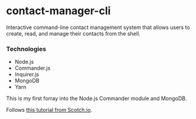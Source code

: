 # contact-manager-cli
Interactive command-line contact management system that allows users to create, read, and manage their contacts from the shell.

### Technologies

* Node.js
* Commander.js
* Inquirer.js
* MongoDB
* Yarn

This is my first forray into the Node.js Commander module and MongoDB. 

Follows [this tutorial from Scotch.io](https://scotch.io/tutorials/build-an-interactive-command-line-application-with-nodejs#steps-to-building-an-interactive-command-line-application-with-nodejs).
